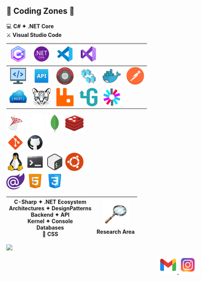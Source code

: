 ## 🚧 Coding Zones 🧐
💻 **C# ✦ .NET Core**<br />
⚔️ **Visual Studio Code**

| <img src="skills/c-sharp.png" alt="csharp" width="48" height="48"> | <img src="skills/dotnet.png" alt="csharp" width="48" height="48"> | <img src="skills/vscode.png" alt="csharp" width="48" height="48"> | <img src="skills/visual-studio.png" alt="csharp" width="48" height="48"> | | |
|:---:|:---:|:---:|:---:|:---:|:---:|
| <img src="skills/backend.png" alt="csharp" width="48" height="48"> | <img src="skills/api.png" alt="csharp" width="48" height="48"> | <img src="skills/clean-architecture.png" alt="csharp" width="48" height="48"> | <img src="skills/microservices-architecture.png" alt="csharp" width="48" height="48"> | <img src="skills/docker.png" alt="csharp" width="48" height="48"> | <img src="skills/postman.png" alt="csharp" width="48" height="48"> |
| <img src="skills/rest.png" alt="csharp" width="48" height="48"> | <img src="skills/ocelot.png" alt="csharp" width="48" height="48"> | <img src="skills/rabbitmq.png" alt="csharp" width="48" height="48"> | <img src="skills/grpc.png" alt="csharp" width="48" height="48"> | <img src="skills/jwt.png" alt="csharp" width="48" height="48"> | |


![sql-server](icons/sql-server.png) ![nosql](icons/nosql.png) ![mongodb](icons/mongodb.png) ![redis](icons/redis.png) <br />
![git](icons/git.png) ![github](icons/github.png) <br />
![linux](icons/linux.png) ![terminal](icons/terminal.png) ![bash](icons/bash.png) ![ubuntu](icons/ubuntu.png) <br />
![blazor](icons/blazor.png) ![html](icons/html.png) ![css](icons/css.png) <br />

| C-Sharp ✦ .NET Ecosystem <br> Architectures ✦ DesignPatterns <br> Backend ✦ API <br> Kernel ✦ Console <br> Databases <br> 🌈 CSS | <img src="icons/explore.png" alt="explore" width="70" height="70"> <br> Research Area |
|:---:|:---:|

<img align="center"
     src="https://github-readme-stats.vercel.app/api/top-langs/?username=fault3r&layout=compact&theme=apprentice&hide_border=true&hide=javascript" />

<p align="right">
  <a href="mailto:hamed.damaavandi@gmail.com">
    <img src="icons/gmail.png" />
  </a>
  <a href="https://www.instagram.com/hamed.damaavandi/">
    <img src="icons/instagram.png" />
  </a>
</p>
